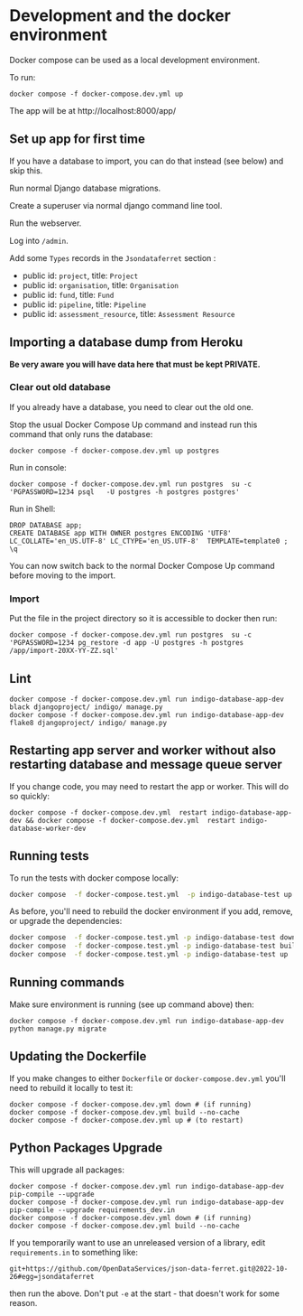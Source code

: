 # Development and the docker environment

Docker compose can be used as a local development environment.

To run:

```
docker compose -f docker-compose.dev.yml up
```

The app will be at http://localhost:8000/app/

## Set up app for first time

If you have a database to import, you can do that instead (see below) and skip this.

Run normal Django database migrations.

Create a superuser via normal django command line tool.

Run the webserver.

Log into `/admin`.

Add some `Types` records in the `Jsondataferret` section :

* public id: `project`, title: `Project`
* public id: `organisation`, title: `Organisation`
* public id: `fund`, title: `Fund`
* public id: `pipeline`, title: `Pipeline`
* public id: `assessment_resource`, title: `Assessment Resource`

## Importing a database dump from Heroku

**Be very aware you will have data here that must be kept PRIVATE.**

### Clear out old database

If you already have a database, you need to clear out the old one.

Stop the usual Docker Compose Up command and instead run this command that only runs the database:

```commandline
docker compose -f docker-compose.dev.yml up postgres
```

Run in console:

```
docker compose -f docker-compose.dev.yml run postgres  su -c 'PGPASSWORD=1234 psql   -U postgres -h postgres postgres'
```

Run in Shell:

```
DROP DATABASE app;
CREATE DATABASE app WITH OWNER postgres ENCODING 'UTF8'  LC_COLLATE='en_US.UTF-8' LC_CTYPE='en_US.UTF-8'  TEMPLATE=template0 ;
\q
```

You can now switch back to the normal Docker Compose Up command before moving to the import.

### Import

Put the file in the project directory so it is accessible to docker then run:

```
docker compose -f docker-compose.dev.yml run postgres  su -c 'PGPASSWORD=1234 pg_restore -d app -U postgres -h postgres   /app/import-20XX-YY-ZZ.sql'
```

## Lint

```
docker compose -f docker-compose.dev.yml run indigo-database-app-dev black djangoproject/ indigo/ manage.py
docker compose -f docker-compose.dev.yml run indigo-database-app-dev flake8 djangoproject/ indigo/ manage.py
```

## Restarting app server and worker without also restarting database and message queue server

If you change code, you may need to restart the app or worker. This will do so quickly:

```
docker compose -f docker-compose.dev.yml  restart indigo-database-app-dev && docker compose -f docker-compose.dev.yml  restart indigo-database-worker-dev
```

## Running tests

To run the tests with docker compose locally:

```bash
docker compose  -f docker-compose.test.yml  -p indigo-database-test up
```

As before, you'll need to rebuild the docker environment if you add, remove, or upgrade the dependencies:

```bash
docker compose  -f docker-compose.test.yml -p indigo-database-test down
docker compose  -f docker-compose.test.yml -p indigo-database-test build --no-cache
docker compose  -f docker-compose.test.yml -p indigo-database-test up
```

## Running commands

Make sure environment is running (see up command above) then:

```
docker compose -f docker-compose.dev.yml run indigo-database-app-dev python manage.py migrate
```

## Updating the Dockerfile

If you make changes to either `Dockerfile` or `docker-compose.dev.yml` you'll need to rebuild it locally to test it:

```
docker compose -f docker-compose.dev.yml down # (if running)
docker compose -f docker-compose.dev.yml build --no-cache
docker compose -f docker-compose.dev.yml up # (to restart)
```

## Python Packages Upgrade

This will upgrade all packages:

```
docker compose -f docker-compose.dev.yml run indigo-database-app-dev pip-compile --upgrade
docker compose -f docker-compose.dev.yml run indigo-database-app-dev pip-compile --upgrade requirements_dev.in
docker compose -f docker-compose.dev.yml down # (if running)
docker compose -f docker-compose.dev.yml build --no-cache
```

If you temporarily want to use an unreleased version of a library, edit `requirements.in` to something like:

```
git+https://github.com/OpenDataServices/json-data-ferret.git@2022-10-26#egg=jsondataferret
```

then run the above. Don't put `-e` at the start - that doesn't work for some reason.

